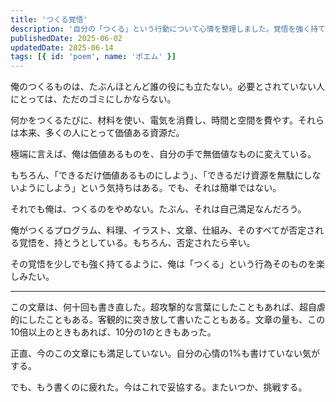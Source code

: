 ```yaml
---
title: 'つくる覚悟'
description: '自分の「つくる」という行動について心情を整理しました。覚悟を強く持てるように、これからも楽しみながら続けていけたらと思います。'
publishedDate: 2025-06-02
updatedDate: 2025-06-14
tags: [{ id: 'poem', name: 'ポエム' }]
---
```


俺のつくるものは、たぶんほとんど誰の役にも立たない。必要とされていない人にとっては、ただのゴミにしかならない。

何かをつくるたびに、材料を使い、電気を消費し、時間と空間を費やす。それらは本来、多くの人にとって価値ある資源だ。

極端に言えば、俺は価値あるものを、自分の手で無価値なものに変えている。

もちろん、「できるだけ価値あるものにしよう」、「できるだけ資源を無駄にしないようにしよう」という気持ちはある。でも、それは簡単ではない。

それでも俺は、つくるのをやめない。たぶん、それは自己満足なんだろう。

俺がつくるプログラム、料理、イラスト、文章、仕組み、そのすべてが否定される覚悟を、持とうとしている。もちろん、否定されたら辛い。

その覚悟を少しでも強く持てるように、俺は「つくる」という行為そのものを楽しみたい。

---

この文章は、何十回も書き直した。超攻撃的な言葉にしたこともあれば、超自虐的にしたこともある。客観的に突き放して書いたこともある。文章の量も、この10倍以上のときもあれば、10分の1のときもあった。

正直、今のこの文章にも満足していない。自分の心情の1%も書けていない気がする。

でも、もう書くのに疲れた。今はこれで妥協する。またいつか、挑戦する。
